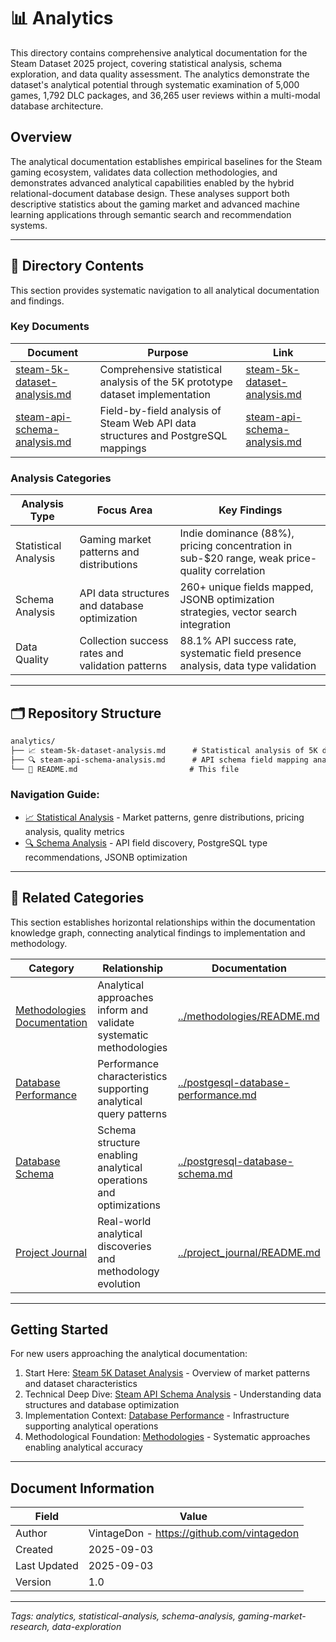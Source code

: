 <!--
---
title: "Analytics"
description: "Comprehensive analytical documentation for Steam Dataset 2025, including statistical analysis, schema exploration, and data quality assessment covering 5,000 games and 36,265 user reviews"
author: "VintageDon - https://github.com/vintagedon"
ai_contributor: "Claude Sonnet 4"
date: "2025-09-03"
version: "1.0"
status: "Published"
tags:
- type: [directory-overview/analytics-guide/statistical-analysis]
- domain: [data-analysis/gaming-analytics/schema-analysis/statistical-validation]
- tech: [postgresql/statistical-analysis/steam-api/data-exploration]
- phase: [phase-3]
related_documents:
- "[Methodologies Documentation](../methodologies/README.md)"
- "[Project Journal](../project_journal/README.md)"
- "[Database Performance](../postgesql-database-performance.md)"
---
-->

# 📊 Analytics

This directory contains comprehensive analytical documentation for the Steam Dataset 2025 project, covering statistical analysis, schema exploration, and data quality assessment. The analytics demonstrate the dataset's analytical potential through systematic examination of 5,000 games, 1,792 DLC packages, and 36,265 user reviews within a multi-modal database architecture.

## Overview

The analytical documentation establishes empirical baselines for the Steam gaming ecosystem, validates data collection methodologies, and demonstrates advanced analytical capabilities enabled by the hybrid relational-document database design. These analyses support both descriptive statistics about the gaming market and advanced machine learning applications through semantic search and recommendation systems.

---

## 📁 Directory Contents

This section provides systematic navigation to all analytical documentation and findings.

### Key Documents

| Document | Purpose | Link |
|--------------|-------------|----------|
| [steam-5k-dataset-analysis.md](steam-5k-dataset-analysis.md) | Comprehensive statistical analysis of the 5K prototype dataset implementation | [steam-5k-dataset-analysis.md](steam-5k-dataset-analysis.md) |
| [steam-api-schema-analysis.md](steam-api-schema-analysis.md) | Field-by-field analysis of Steam Web API data structures and PostgreSQL mappings | [steam-api-schema-analysis.md](steam-api-schema-analysis.md) |

### Analysis Categories

| Analysis Type | Focus Area | Key Findings |
|-------------------|----------------|------------------|
| Statistical Analysis | Gaming market patterns and distributions | Indie dominance (88%), pricing concentration in sub-$20 range, weak price-quality correlation |
| Schema Analysis | API data structures and database optimization | 260+ unique fields mapped, JSONB optimization strategies, vector search integration |
| Data Quality | Collection success rates and validation patterns | 88.1% API success rate, systematic field presence analysis, data type validation |

---

## 🗂️ Repository Structure

``` markdown
analytics/
├── 📈 steam-5k-dataset-analysis.md      # Statistical analysis of 5K dataset
├── 🔍 steam-api-schema-analysis.md      # API schema field mapping analysis
└── 📖 README.md                         # This file
```

### Navigation Guide:

- [📈 Statistical Analysis](steam-5k-dataset-analysis.md) - Market patterns, genre distributions, pricing analysis, quality metrics
- [🔍 Schema Analysis](steam-api-schema-analysis.md) - API field discovery, PostgreSQL type recommendations, JSONB optimization

---

## 🔗 Related Categories

This section establishes horizontal relationships within the documentation knowledge graph, connecting analytical findings to implementation and methodology.

| Category | Relationship | Documentation |
|--------------|------------------|-------------------|
| [Methodologies Documentation](../methodologies/README.md) | Analytical approaches inform and validate systematic methodologies | [../methodologies/README.md](../methodologies/README.md) |
| [Database Performance](../postgesql-database-performance.md) | Performance characteristics supporting analytical query patterns | [../postgesql-database-performance.md](../postgesql-database-performance.md) |
| [Database Schema](../postgresql-database-schema.md) | Schema structure enabling analytical operations and optimizations | [../postgresql-database-schema.md](../postgresql-database-schema.md) |
| [Project Journal](../project_journal/README.md) | Real-world analytical discoveries and methodology evolution | [../project_journal/README.md](../project_journal/README.md) |

---

## Getting Started

For new users approaching the analytical documentation:

1. Start Here: [Steam 5K Dataset Analysis](steam-5k-dataset-analysis.md) - Overview of market patterns and dataset characteristics
2. Technical Deep Dive: [Steam API Schema Analysis](steam-api-schema-analysis.md) - Understanding data structures and database optimization
3. Implementation Context: [Database Performance](../postgesql-database-performance.md) - Infrastructure supporting analytical operations
4. Methodological Foundation: [Methodologies](../methodologies/README.md) - Systematic approaches enabling analytical accuracy

---

## Document Information

| Field | Value |
|-----------|-----------|
| Author | VintageDon - <https://github.com/vintagedon> |
| Created | 2025-09-03 |
| Last Updated | 2025-09-03 |
| Version | 1.0 |

---
*Tags: analytics, statistical-analysis, schema-analysis, gaming-market-research, data-exploration*
